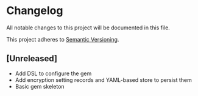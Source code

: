 # Changelog

All notable changes to this project will be documented in this file.

This project adheres to [Semantic Versioning](https://semver.org/spec/v2.0.0.html).

## [Unreleased]

- Add DSL to configure the gem
- Add encryption setting records and YAML-based store to persist them
- Basic gem skeleton

